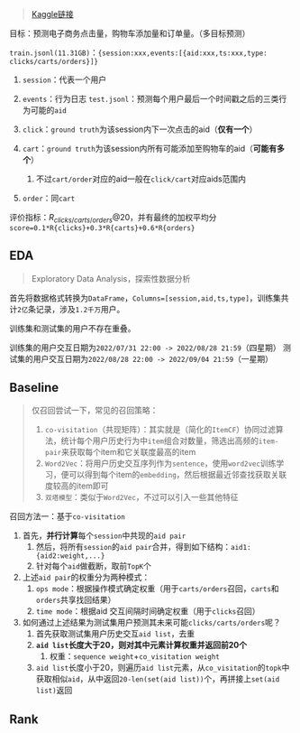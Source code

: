 > [Kaggle链接](https://www.kaggle.com/competitions/otto-recommender-system/overview)

目标：预测电子商务点击量，购物车添加量和订单量。（多目标预测）

`train.jsonl(11.31GB)`：`{session:xxx,events:[{aid:xxx,ts:xxx,type: clicks/carts/orders}]}`
1. `session`：代表一个用户
2. `events`：行为日志
`test.jsonl`：预测每个用户最后一个时间戳之后的三类行为可能的`aid`

1. `click`：`ground truth`为该session内下一次点击的aid（**仅有一个**）
2. `cart`：`ground truth`为该session内所有可能添加至购物车的aid（**可能有多个**）
	1. 不过`cart/order`对应的aid一般在`click/cart`对应aids范围内
3. `order`：同`cart`

评价指标：$R_{clicks/carts/orders}@20$，并有最终的加权平均分`score=0.1*R{clicks}+0.3*R{carts}+0.6*R{orders}`

## EDA
> Exploratory Data Analysis，探索性数据分析

首先将数据格式转换为`DataFrame`，`Columns=[session,aid,ts,type]`，训练集共计`2亿`条记录，涉及`1.2千万`用户。

训练集和测试集的用户不存在重叠。

训练集的用户交互日期为`2022/07/31 22:00 -> 2022/08/28 21:59`（四星期）
测试集的用户交互日期为`2022/08/28 22:00 -> 2022/09/04 21:59`（一星期）


## Baseline
> 仅召回尝试一下，常见的召回策略：
> 1. `co-visitation`（共现矩阵）：其实就是（简化的`ItemCF`）协同过滤算法，统计每个用户历史行为中`item`组合对数量，筛选出高频的`item-pair`来获取每个item和它关联度最高的item
> 2. `Word2Vec`：将用户历史交互序列作为`sentence`，使用`word2vec`训练学习，便可以得到每个item的`embedding`，然后根据最近邻查找获取关联度较高的item即可
> 3. `双塔模型`：类似于`Word2Vec`，不过可以引入一些其他特征


召回方法一：基于`co-visitation`
1. 首先，**并行计算**每个`session`中共现的`aid pair`
	1. 然后，将所有`session`的`aid pair`合并，得到如下结构：`aid1:{aid2:weight,...}`
	2. 针对每个`aid`做截断，取前`TopK`个
2. 上述`aid pair`的权重分为两种模式：
	1. `ops mode`：根据操作模式确定权重（用于`carts/orders`召回，`carts`和`orders`共享找回结果）
	2. `time mode`：根据aid 交互间隔时间确定权重（用于`clicks`召回）
3. 如何通过上述结果为测试集用户预测其未来可能`clicks/carts/orders`呢？
	1. 首先获取测试集用户历史交互`aid list`，去重
	2. **`aid list`长度大于20，则对其中元素计算权重并返回前20个**
		1. 权重：`sequence weight`+`co_visitation weight`
	3. `aid list`长度小于20，则遍历`aid list`元素，从`co_visitation`的`topk`中获取相似`aid`，从中返回`20-len(set(aid list))`个，再拼接上`set(aid list)`返回

## Rank

